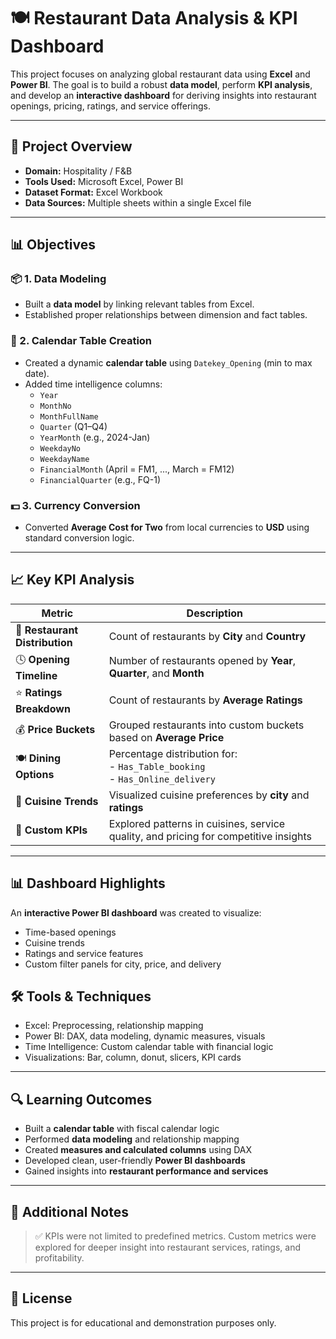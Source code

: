 # 🍽️ Restaurant Data Analysis & KPI Dashboard

This project focuses on analyzing global restaurant data using **Excel** and **Power BI**. The goal is to build a robust **data model**, perform **KPI analysis**, and develop an **interactive dashboard** for deriving insights into restaurant openings, pricing, ratings, and service offerings.

---

## 📁 Project Overview

- **Domain:** Hospitality / F&B
- **Tools Used:** Microsoft Excel, Power BI
- **Dataset Format:** Excel Workbook
- **Data Sources:** Multiple sheets within a single Excel file

---

## 📊 Objectives

### 📦 1. Data Modeling
- Built a **data model** by linking relevant tables from Excel.
- Established proper relationships between dimension and fact tables.

### 📅 2. Calendar Table Creation
- Created a dynamic **calendar table** using `Datekey_Opening` (min to max date).
- Added time intelligence columns:
  - `Year`
  - `MonthNo`
  - `MonthFullName`
  - `Quarter` (Q1–Q4)
  - `YearMonth` (e.g., 2024-Jan)
  - `WeekdayNo`
  - `WeekdayName`
  - `FinancialMonth` (April = FM1, ..., March = FM12)
  - `FinancialQuarter` (e.g., FQ-1)

### 💵 3. Currency Conversion
- Converted **Average Cost for Two** from local currencies to **USD** using standard conversion logic.

---

## 📈 Key KPI Analysis

| Metric | Description |
|--------|-------------|
| 📍 **Restaurant Distribution** | Count of restaurants by **City** and **Country** |
| 🕓 **Opening Timeline** | Number of restaurants opened by **Year**, **Quarter**, and **Month** |
| ⭐ **Ratings Breakdown** | Count of restaurants by **Average Ratings** |
| 💰 **Price Buckets** | Grouped restaurants into custom buckets based on **Average Price** |
| 🍽️ **Dining Options** | Percentage distribution for: <br> - `Has_Table_booking` <br> - `Has_Online_delivery` |
| 🍜 **Cuisine Trends** | Visualized cuisine preferences by **city** and **ratings** |
| 🧠 **Custom KPIs** | Explored patterns in cuisines, service quality, and pricing for competitive insights |

---

## 📊 Dashboard Highlights

An **interactive Power BI dashboard** was created to visualize:
- Time-based openings
- Cuisine trends
- Ratings and service features
- Custom filter panels for city, price, and delivery


## 🛠️ Tools & Techniques

- Excel: Preprocessing, relationship mapping
- Power BI: DAX, data modeling, dynamic measures, visuals
- Time Intelligence: Custom calendar table with financial logic
- Visualizations: Bar, column, donut, slicers, KPI cards

---

## 🔍 Learning Outcomes

- Built a **calendar table** with fiscal calendar logic
- Performed **data modeling** and relationship mapping
- Created **measures and calculated columns** using DAX
- Developed clean, user-friendly **Power BI dashboards**
- Gained insights into **restaurant performance and services**

---

## 📌 Additional Notes

> ✅ KPIs were not limited to predefined metrics. Custom metrics were explored for deeper insight into restaurant services, ratings, and profitability.

---

## 📎 License

This project is for educational and demonstration purposes only.


